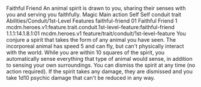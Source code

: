 <ability>
  <name>Faithful Friend</name>
  <flavor>An animal spirit is drawn to you, sharing their senses with you and serving you faithfully.</flavor>
  <keywords>
    <keyword>Magic</keyword>
  </keywords>
  <type>Main action</type>
  <distance>Self</distance>
  <target>Self</target>
  <metadata>
    <class>conduit</class>
    <feature_type>trait</feature_type>
    <file_dpath>Abilities/Conduit/1st-Level Features</file_dpath>
    <item_id>faithful-friend</item_id>
    <item_index>01</item_index>
    <item_name>Faithful Friend</item_name>
    <level>1</level>
    <scc>mcdm.heroes.v1:feature.trait.conduit.1st-level-feature:faithful-friend</scc>
    <scdc>1.1.1:14.1.8.1:01</scdc>
    <source>mcdm.heroes.v1</source>
    <type>feature/trait/conduit/1st-level-feature</type>
  </metadata>
  <effects>
    <effect type="mundane">You conjure a spirit that takes the form of any animal you have seen. The incorporeal animal has speed 5 and can fly, but can&apos;t physically interact with the world. While you are within 10 squares of the spirit, you automatically sense everything that type of animal would sense, in addition to sensing your own surroundings. You can dismiss the spirit at any time (no action required). If the spirit takes any damage, they are dismissed and you take 1d10 psychic damage that can&apos;t be reduced in any way.</effect>
  </effects>
</ability>
